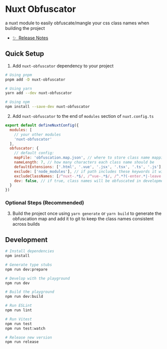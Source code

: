 # Nuxt Obfuscator

a nuxt module to easily obfuscate/mangle your css class names when building the project

- [✨ &nbsp;Release Notes](/CHANGELOG.md)
<!-- - [🏀 Online playground](https://stackblitz.com/github/your-org/nuxt-obfuscator?file=playground%2Fapp.vue) -->
<!-- - [📖 &nbsp;Documentation](https://example.com) -->

## Quick Setup

1. Add `nuxt-obfuscator` dependency to your project

```bash
# Using pnpm
pnpm add -D nuxt-obfuscator

# Using yarn
yarn add --dev nuxt-obfuscator

# Using npm
npm install --save-dev nuxt-obfuscator
```

2. Add `nuxt-obfuscator` to the end of `modules` section of `nuxt.config.ts`

```js
export default defineNuxtConfig({
  modules: [
    // your other modules
    'nuxt-obfuscator'
  ],
  obfuscator: {
    // default config:
    mapFile: 'obfuscation.map.json', // where to store class name mappings
    nameLength: 7, // how many characters each class name should be
    defaultExtensions: ['.html', '.vue', '.jsx', '.tsx', '.ts', '.js'], // which files to check for class names
    exclude: ['node_modules'], // if path includes these keywords it will be ignored
    excludeClassNames: [/^nuxt-.*$/, /^vue-.*$/, /^.*?(-enter.*|-leave.*)$/], // which class names to skip obfuscation and postcss transform. supports regex.
    dev: false, // if true, class names will be obfuscated in development
  }
})
```

### Optional Steps (Recommended)

3. Build the project once using `yarn generate` or `yarn build` to generate the obfuscation map and add it to git to keep the class names consistent across builds

## Development

```bash
# Install dependencies
npm install

# Generate type stubs
npm run dev:prepare

# Develop with the playground
npm run dev

# Build the playground
npm run dev:build

# Run ESLint
npm run lint

# Run Vitest
npm run test
npm run test:watch

# Release new version
npm run release
```
